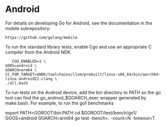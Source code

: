 Android
=======

For details on developing Go for Android, see the documentation in the
mobile subrepository:

	https://github.com/golang/mobile

To run the standard library tests, enable Cgo and use an appropriate
C compiler from the Android NDK.

       CGO_ENABLED=1 \
	GOOS=android \
	GOARCH=arm64 \
	CC_FOR_TARGET=$NDK/toolchains/llvm/prebuilt/linux-x86_64/bin/aarch64-linux-android21-clang \
	./all.bash

To run tests on the Android device, add the bin directory to PATH so the
go tool can find the go_android_$GOARCH_exec wrapper generated by
make.bash. For example, to run the go1 benchmarks

export PATH=$GOROOT/bin:$PATH
	cd $GOROOT/test/bench/go1/
	GOOS=android GOARCH=arm64 go test -bench=. -count=N -timeout=T


